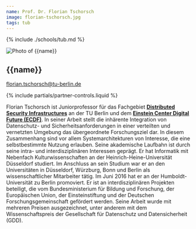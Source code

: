 ```yaml
---
name: Prof. Dr. Florian Tschorsch
image: florian-tschorsch.jpg
tags: tub
---
```


{% include ./schools/tub.md %}

<div class="component-partner">

![Photo of {{name}}](/assets/images/{{image}})

<div>

## {{name}}

[florian.tschorsch@tu-berlin.de](mailto:florian.tschorsch@tu-berlin.de)


</div>
{% include partials/partner-controls.liquid %}
</div>

Florian Tschorsch ist Juniorprofessor für das Fachgebiet **[Distributed Security Infrastructures](https://www.dsi.tu-berlin.de/menue/dsi/)** an der TU Berlin und dem **[Einstein Center Digital Future (ECDF)](https://www.digital-future.berlin/)**. In seiner Arbeit stellt die inhärente Integration von Datenschutz- und Sicherheitsanforderungen in einer verteilten und vernetzten Umgebung das übergeordnete Forschungsziel dar. In diesem Zusammenhang sind vor allem Systemarchitekturen von Interesse, die eine selbstbestimmte Nutzung erlauben. Seine akademische Laufbahn ist durch seine intra- und interdisziplinären Interessen geprägt. Er hat Informatik mit Nebenfach Kulturwissenschaften an der Heinrich-Heine-Universität Düsseldorf studiert. Im Anschluss an sein Studium war er an den Universitäten in Düsseldorf, Würzburg, Bonn und Berlin als wissenschaftlicher Mitarbeiter tätig. Im Juni 2016 hat er an der Humboldt-Universität zu Berlin promoviert. Er ist an interdisziplinären Projekten beteiligt, die vom Bundesministerium für Bildung und Forschung, der Europäischen Union, der Einsteinstiftung und der Deutschen Forschungsgemeinschaft gefördert werden. Seine Arbeit wurde mit mehreren Preisen ausgezeichnet, unter anderem mit dem Wissenschaftspreis der Gesellschaft für Datenschutz und Datensicherheit (GDD).